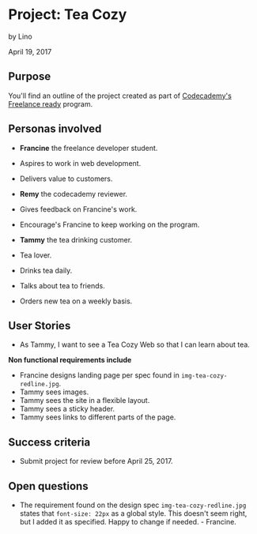 Project: Tea Cozy
================
by Lino

April 19, 2017

## Purpose
You'll find an outline of the project created as part of [Codecademy's Freelance ready](https://ready.codecademy.com/ "Codecademy Ready Website") program.

## Personas involved
* **Francine** the freelance developer student.
 * Aspires to work in web development.
 * Delivers value to customers.


* **Remy** the codecademy reviewer.
 * Gives feedback on Francine's work.
 * Encourage's Francine to keep working on the program.


* **Tammy** the tea drinking customer.
 * Tea lover.
 * Drinks tea daily.
 * Talks about tea to friends.
 * Orders new tea on a weekly basis.

## User Stories

* As Tammy, I want to see a Tea Cozy Web so that I can learn about tea.

**Non functional requirements include**
 * Francine designs landing page per spec found in `img-tea-cozy-redline.jpg`.
 * Tammy sees images.
 * Tammy sees the site in a flexible layout.
 * Tammy sees a sticky header.
 * Tammy sees links to different parts of the page.

## Success criteria
* Submit project for review before April 25, 2017.

## Open questions
* The requirement found on the design spec `img-tea-cozy-redline.jpg` states that `font-size: 22px` as a global style. This doesn't seem right, but I added it as specified.
Happy to change if needed. - Francine.
